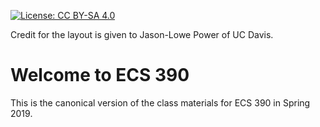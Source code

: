 [![License: CC BY-SA 4.0](https://img.shields.io/badge/License-CC%20BY%20SA%204.0-lightgrey.svg)](https://creativecommons.org/licenses/by-sa/4.0/)

Credit for the layout is given to Jason-Lowe Power of UC Davis.

# Welcome to ECS 390

This is the canonical version of the class materials for ECS 390 in Spring 2019.
